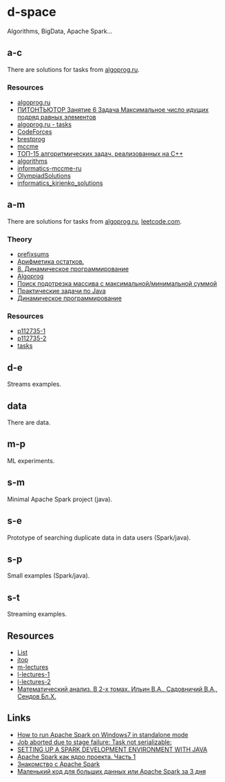 # d-space
Algorithms, BigData, Apache Spark...

## a-c
There are solutions for tasks from [algoprog.ru](https://algoprog.ru/).

### Resources
* [algoprog.ru](https://algoprog.ru/)
* [ПИТОНТЬЮТОР Занятие 6 Задача Максимальное число идущих подряд равных элементов](https://www.youtube.com/watch?v=JKM6orcenhQ)
* [algoprog.ru - tasks](https://github.com/char16t/training)
* [CodeForces](https://github.com/DionysiosB/CodeForces)
* [brestprog](https://brestprog.by/)
* [mccme](https://github.com/esix/competitive-programming/blob/master/mccme/README.md)
* [ТОП-15 алгоритмических задач, реализованных на C++](https://proglib.io/p/algorithm-tasks/)
* [algorithms](https://github.com/AngelinaKhilman/algorithms)  
* [informatics-mccme-ru](https://github.com/linouk23/informatics-mccme-ru)
* [OlympiadSolutions](https://github.com/IvanIsCoding/OlympiadSolutions)
* [informatics_kirienko_solutions](https://github.com/Radolyn/informatics_kirienko_solutions)

## a-m
There are solutions for tasks from [algoprog.ru](https://algoprog.ru/), [leetcode.com](https://leetcode.com/).

### Theory
* [prefixsums](https://brestprog.by/topics/prefixsums/)
* [Арифметика остатков.](https://sis.khashaev.ru/2013/august/c-prime/BIwzyPBgU6Y/)
* [8. Динамическое программирование](https://notes.algoprog.ru/dynprog/index.html)
* [Algoprog](https://github.com/Gandja/Algoprog)
* [Поиск подотрезка массива с максимальной/минимальной суммой](https://e-maxx.ru/algo/maximum_average_segment)
* [Практические задачи по Java](https://vk.com/@devcolibri-java-practical-tasks)
* [Динамическое программирование](https://acm.khpnets.info/w/index.php?title=%D0%94%D0%B8%D0%BD%D0%B0%D0%BC%D0%B8%D1%87%D0%B5%D1%81%D0%BA%D0%BE%D0%B5_%D0%BF%D1%80%D0%BE%D0%B3%D1%80%D0%B0%D0%BC%D0%BC%D0%B8%D1%80%D0%BE%D0%B2%D0%B0%D0%BD%D0%B8%D0%B5#.D0.9C.D0.B0.D0.BA.D1.81.D0.B8.D0.BC.D0.B0.D0.BB.D1.8C.D0.BD.D1.8B.D0.B9_.D0.BF.D1.83.D1.82.D1.8C_.D0.B2_.D1.82.D0.B0.D0.B1.D0.BB.D0.B8.D1.86.D0.B5)

### Resources
* [p112735-1](https://www.cyberforum.ru/python-beginners/thread2485659.html)
* [p112735-2](https://www.cyberforum.ru/cpp-beginners/thread2485140.html)
* [tasks](https://hsecodes.com/index.php/tasks/)

## d-e
Streams examples.

## data
There are data.

## m-p
ML experiments.

## s-m
Minimal Apache Spark project (java).

## s-e
Prototype of searching duplicate data in data users (Spark/java).

## s-p
Small examples (Spark/java).

## s-t
Streaming examples.

## Resources
* [List](https://habr.com/ru/company/mailru/blog/350326/)
* [jtop](/d-space/a-m/src/main/java/m/d/a/m/p/docs/jtop/*)
* [m-lectures](https://habr.com/ru/company/mailru/blog/323696/)
* [l-lectures-1](https://www.lektorium.tv/course/22823)
* [l-lectures-2](https://www.lektorium.tv/course/22843)
* [Математический анализ. В 2-х томах. Ильин В.А., Садовничий В.А., Сендов Бл.Х.](http://alleng.org/d/math/math96.htm)

## Links
* [How to run Apache Spark on Windows7 in standalone mode](http://nishutayaltech.blogspot.ru/2015/04/how-to-run-apache-spark-on-windows7-in.html)
* [Job aborted due to stage failure: Task not serializable:](https://databricks.gitbooks.io/databricks-spark-knowledge-base/content/troubleshooting/javaionotserializableexception.html)
* [SETTING UP A SPARK DEVELOPMENT ENVIRONMENT WITH JAVA](https://hortonworks.com/hadoop-tutorial/setting-spark-development-environment-java/)
* [Apache Spark как ядро проекта. Часть 1](https://habrahabr.ru/post/271375/)
* [Знакомство с Apache Spark](https://habrahabr.ru/company/piter/blog/276675/)
* [Маленький код для больших данных или Apache Spark за 3 дня](https://habrahabr.ru/post/316088/)
